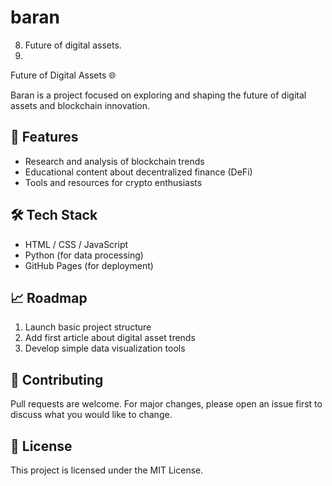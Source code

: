 # baran
8. Future of digital assets.
9. 

Future of Digital Assets 🌐  

Baran is a project focused on exploring and shaping the future of digital assets and blockchain innovation.  

## 🚀 Features  
- Research and analysis of blockchain trends  
- Educational content about decentralized finance (DeFi)  
- Tools and resources for crypto enthusiasts  

## 🛠️ Tech Stack  
- HTML / CSS / JavaScript  
- Python (for data processing)  
- GitHub Pages (for deployment)  

## 📈 Roadmap  
1. Launch basic project structure  
2. Add first article about digital asset trends  
3. Develop simple data visualization tools  

## 🤝 Contributing  
Pull requests are welcome. For major changes, please open an issue first to discuss what you would like to change.  

## 📜 License  
This project is licensed under the MIT License.
